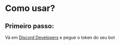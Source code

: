 # Como usar?
## Primeiro passo:
Vá em [Discord Developers](https://discord.com/developers/applications) e pegue o token do seu bot
